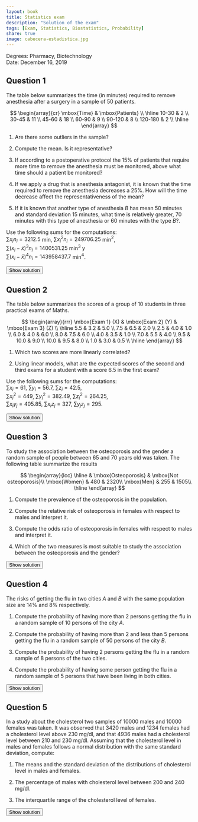 ```yaml
---
layout: book
title: Statistics exam
description: "Solution of the exam"
tags: [Exam, Statistics, Biostatistics, Probability]
share: true
image: cabecera-estadistica.jpg
---
```


Degrees: Pharmacy, Biotechnology  
Date: December 16, 2019

## Question 1

The table below summarizes the time (in minutes) required to remove anesthesia after a surgery in a sample of 50 patients.

$$
\begin{array}{cr}
\mbox{Time} & \mbox{Patients} \\
\hline
10-30 & 2 \\
30-45 & 11 \\
45-60 & 18 \\
60-90 & 9 \\
90-120 & 8 \\
120-180 & 2 \\
\hline
\end{array}
$$

1. Are there some outliers in the sample?

2. Compute the mean. Is it representative?

3. If according to a postoperative protocol the 15% of patients that require more time to remove the anesthesia must be monitored, above what time should a patient be monitored?

4. If we apply a drug that is anesthesia antagonist, it is known that the time required to remove the anesthesia decreases a 25%.
How will the time decrease affect the representativeness of the mean?

5. If it is known that another type of anesthesia $B$ has mean 50 minutes and standard deviation 15 minutes, what time is relatively greater, 70 minutes with this type of anesthesia or 60 minutes with the type $B$?.

Use the following sums for the computations:  
$\sum x_in_i=3212.5$ min, $\sum x_i^2n_i=249706.25$ min$^2$,  
$\sum (x_i-\bar x)^3n_i=1400531.25$ min$^3$ y  
$\sum (x_i-\bar x)^4n_i=143958437.7$ min$^4$.

<div><button class="solution">Show solution</button></div>
<div id="solution" style="display: none">
1. $Q_1=44.3182$, $Q_3=81.6667$, $IQR=37.3485$, $f_1=-11.7045$ and $f_2=137.6894$. Since the last class contains values above the upper fence, there could be outliers.<br/>
2. $\bar x=64.25$ min, $s^2=866.0625$ min$^2$, $s=29.4289$ min and $cv=0.458$ Thus the representativity of the mean is moderate.<br/>
3. $P_{85}=99.375$ min.<br/>
4. Applying the linear transformation $y=0.75x$, $\bar y=48.1875$ min, $s_y=22.0717$ min and $cv=0.458$. Thus the representativity of the mean is the same.<br/>
5. Standard score in first anesthesia: $z(70)=0.1954$.<br/>
   Standard score in anesthesia $B$: $z(60)=0.6667$.<br/>
   Thus, 60 min with anesthesia $B$ is relatively greater.
</div>

## Question 2

The table below summarizes the scores of a group of 10 students in three practical exams of Maths.

$$
\begin{array}{rrr}
\mbox{Exam 1} (X) & \mbox{Exam 2} (Y) & \mbox{Exam 3} (Z) \\
\hline
5.5 & 3.2 & 5.0 \\
7.5 & 6.5 & 2.0 \\
2.5 & 4.0 & 1.0 \\
6.0 & 4.0 & 6.0 \\
8.0 & 7.5 & 6.0 \\
4.0 & 3.5 & 1.0 \\
7.0 & 5.5 & 4.0 \\
9.5 & 10.0 & 9.0 \\
10.0 & 9.5 & 8.0 \\
1.0 & 3.0 & 0.5 \\
  \hline
\end{array}
$$

1. Which two scores are more linearly correlated?

2. Using linear models, what are the expected scores of the second
and third exams for a student with a score $6.5$ in the first
exam?

Use the following sums for the computations:  
$\sum x_i=61$, $\sum y_i=56.7$, $\sum z_i=42.5$,  
$\sum x_i^2=449$, $\sum y_i^2=382.49$, $\sum z_i^2=264.25$,  
$\sum x_iy_j=405.85$, $\sum x_iz_j=327$, $\sum y_jz_j=295$.

<div><button class="solution">Show solution</button></div>
<div id="solution" style="display: none">
1. $\bar x=6.1$, $s_x^2=7.69$,<br/>
$\bar y=5.67$, $s_y^2=6.1001$,<br/>
$\bar z=4.25$, $s_z^2=8.3625$,<br/>
$s_{xy}=5.998$, $s_{xz}=6.775$, $s_{yz}=5.4025$,<br/>
$r^2_{xy}=0.7669$, $r^2_{xz}=0.7138$ and $r^2_{yz}=0.5722$.<br/>
Thus, the two variables more linearly related are $X$ and $Y$, since their coefficient of determination is greater.<br/>
2. Regression line of $Y$ on $X$: $y=0.9122 + 0.78x$ and $y(6.5)=5.982$.<br/>
Regression line of $Z$ on $X$: $z=-1.1242 + 0.881x$ and $z(6.5)=4.6024$.
</div>

## Question 3

To study the association between the osteoporosis and the gender a random sample of people between 65 and 70 years old was taken. The following table summarize the results

$$
\begin{array}{lcc}
\hline
& \mbox{Osteoporosis} & \mbox{Not osteoporosis}\\
\mbox{Women} & 480 & 2320\\
\mbox{Men} & 255 & 1505\\
\hline
\end{array}
$$

1. Compute the prevalence of the osteoporosis in the population.

2. Compute the relative risk of osteoporosis in females with respect to males and interpret it.

3. Compute the odds ratio of osteoporosis in females with respect to males and interpret it.

4. Which of the two measures is most suitable to study the association between the osteoporosis and the gender?

<div><button class="solution">Show solution</button></div>
<div id="solution" style="display: none">
Let $D$ be the event of suffering osteoporosis.<br/>
1. Prevalence: $P(D)=0.1612$.<br/>
2. $RR(D)=1.1832$. Thus, the risk of suffering osteoporosis in women is higher than in men but not to much. There is no strong association between the osteoporosis and the gender.<br/>
3. $OR(D)=1.2211$. Thus, the odds of suffering osteoporosis in women is higher than in men but not to much.<br/>
4. Since we can compute the prevalence of $D$, both statistics are suitable, but relative risk is easier to interpret.
</div>

## Question 4

The risks of getting the flu in two cities $A$ and $B$ with the same population size are 14% and 8% respectively.

1. Compute the probability of having more than 2 persons getting the flu in a random sample of 10 persons of the city $A$.

2. Compute the probability of having more than 2 and less than 5 persons getting the flu in a random sample of 50 persons of the city $B$.

3. Compute the probability of having 2 persons getting the flu in a random sample of 8 persons of the two cities.

4. Compute the probability of having some person getting the flu in a random sample of 5 persons that have been living in both
cities.

<div><button class="solution">Show solution</button></div>
<div id="solution" style="display: none">
1. Let $X$ be the number of persons with flu in a sample of 10 persons from $A$, then $X\sim B(10, 0.14)$ and $P(X>2)=0.1545$.<br/>
2. Let $Y$ be the number of persons with flu in a sample of 50 persons from $B$, then $Y\sim B(50, 0.08)\approx P(4)$ and $P(2 < Y < 5) = 0.3907$.<br/>
3. Let $Z$ be the number of persons with flu in a sample of 8 persons from $A$ and $B$, then $Z\sim B(8, 0.11)$ and $P(Z = 2) = 0.1684$.<br/>
4. Let $U$ be the number of persons with flu in a sample of 5 persons living in both cities, then $U\sim B(5, 0.2088)$ and $P(U>0)=0.69$.
</div>

## Question 5

In a study about the cholesterol two samples of 10000 males and 10000 females was taken. It was observed that 3420 males and 1234 females had a cholesterol level above 230 mg/dl, and that 4936 males had a cholesterol level between 210 and 230 mg/dl.
Assuming that the cholesterol level in males and females follows a normal distribution with the same standard deviation, compute:

1. The means and the standard deviation of the distributions of cholesterol level in males and females.

2. The percentage of males with cholesterol level between 200 and 240 mg/dl.

3. The interquartile range of the cholesterol level of females.

<div><button class="solution">Show solution</button></div>
<div id="solution" style="display: none">
1. Let $X$ be cholesterol level in males and $Y$ the cholesterol level in females, then $X\sim N(224.1164, 14.4556)$ and $X\sim N(213.2581, 14.4556)$.<br/>
2. $P(200\leq X \leq 240) = 0.8164$.<br/>
3. $IQR = 19.5003$ mg/dl.
</div>
